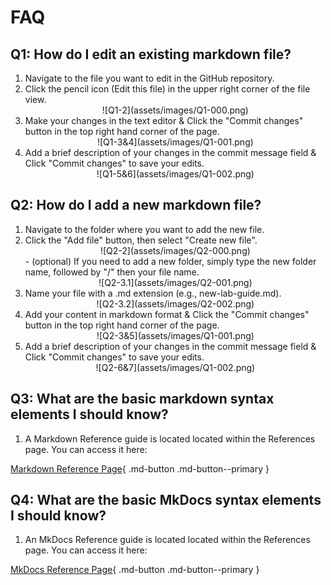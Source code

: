 # FAQ

## Q1: How do I edit an existing markdown file?

1. Navigate to the file you want to edit in the GitHub repository.
2. Click the pencil icon (Edit this file) in the upper right corner of the file view.
    <center>![Q1-2](assets/images/Q1-000.png)</center>
3. Make your changes in the text editor & Click the "Commit changes" button in the top right hand corner of the page.
    <center>![Q1-3&4](assets/images/Q1-001.png)</center>
5. Add a brief description of your changes in the commit message field & Click "Commit changes" to save your edits.
    <center>![Q1-5&6](assets/images/Q1-002.png)</center>

## Q2: How do I add a new markdown file?

1. Navigate to the folder where you want to add the new file.
2. Click the "Add file" button, then select "Create new file".
    <center>![Q2-2](assets/images/Q2-000.png)</center>
   - (optional) If you need to add a new folder, simply type the new folder name, followed by "/" then your file name.
    <center>![Q2-3.1](assets/images/Q2-001.png)</center>
3. Name your file with a .md extension (e.g., new-lab-guide.md).
    <center>![Q2-3.2](assets/images/Q2-002.png)</center>
4. Add your content in markdown format & Click the "Commit changes" button in the top right hand corner of the page.
    <center>![Q2-3&5](assets/images/Q1-001.png)</center>
6. Add a brief description of your changes in the commit message field & Click "Commit changes" to save your edits.
    <center>![Q2-6&7](assets/images/Q1-002.png)</center>

## Q3: What are the basic markdown syntax elements I should know?

1. A Markdown Reference guide is located located within the References page. You can access it here:

[Markdown Reference Page](md-reference.md){ .md-button .md-button--primary }

## Q4: What are the basic MkDocs syntax elements I should know?

1. An MkDocs Reference guide is located located within the References page. You can access it here:

[MkDocs Reference Page](mkdocs/index.md){ .md-button .md-button--primary }
